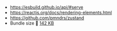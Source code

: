* https://esbuild.github.io/api/#serve
* https://reactjs.org/docs/rendering-elements.html
* https://github.com/pmndrs/zustand
* Bundle size 🤯 [142 KB](https://bundlephobia.com/package/react-dom@18.0.0)
